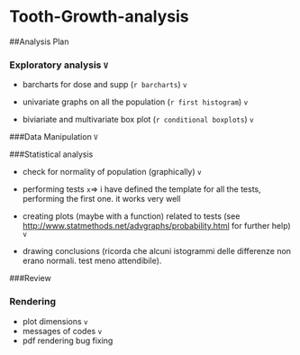 # Tooth-Growth-analysis

##Analysis Plan


### Exploratory analysis `V`

* barcharts for dose and supp (`r barcharts`) `v`

* univariate graphs on all the population (`r first histogram`) `v`

* biviariate and multivariate box plot (`r conditional boxplots`) `v`


###Data Manipulation `V`


###Statistical analysis

* check for normality of population (graphically) `v`

* performing tests `x`=> i have defined the template for all the tests, performing the first one. it works very well

* creating plots (maybe with a function) related to tests (see http://www.statmethods.net/advgraphs/probability.html for further help) `v`

* drawing conclusions (ricorda che alcuni istogrammi delle differenze non erano normali. test meno attendibile).

###Review

### Rendering
* plot dimensions `v`
* messages of codes `v`
* pdf rendering bug fixing




